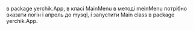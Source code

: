 в package yerchik.App, в класі MainMenu в методі meinMenu потрібно вказати логін і апроль до mysql, і запустити Main class в package yerchik.App. 